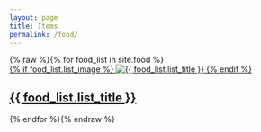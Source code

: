 ```yaml
---
layout: page
title: Items
permalink: /food/
---
```


<div class="lists-container">
  {% raw %}{% for food_list in site.food %}
    <div class="food_list_page">
      <a href="{{ food_list.list_url }}" target="_blank">
        {% if food_list.list_image %}
           <img src="{{ food_list.list_image }}" alt="{{ food_list.list_title }}">
        {% endif %}
        <h2>{{ food_list.list_title }}</h2>
      </a>
    </div>
  {% endfor %}{% endraw %}
</div>
